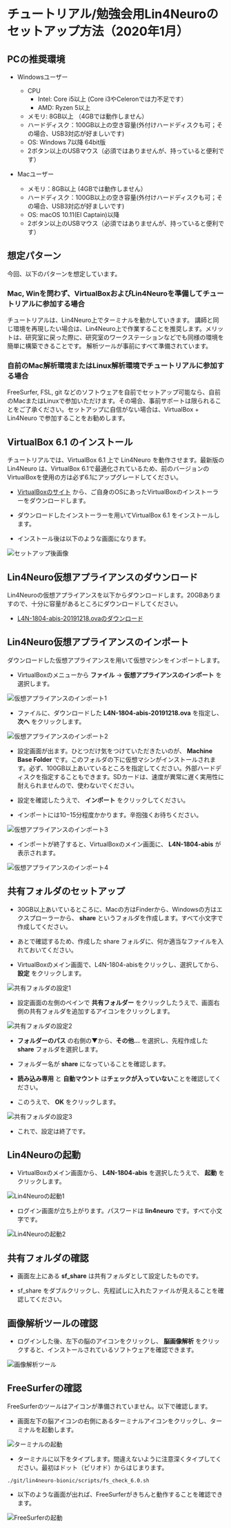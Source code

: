 # チュートリアル/勉強会用Lin4Neuroのセットアップ方法（2020年1月）

## PCの推奨環境

- Windowsユーザー
    - CPU
        - Intel: Core i5以上 (Core i3やCeleronでは力不足です）
        - AMD: Ryzen 5以上
    - メモリ: 8GB以上 （4GBでは動作しません）
    - ハードディスク：100GB以上の空き容量(外付けハードディスクも可；その場合、USB3対応が好ましいです)
    - OS: Windows 7以降 64bit版
    - 2ボタン以上のUSBマウス（必須ではありませんが、持っていると便利です）
    
- Macユーザー
    - メモリ：8GB以上 (4GBでは動作しません）
    - ハードディスク：100GB以上の空き容量(外付けハードディスクも可；その場合、USB3対応が好ましいです)
    - OS: macOS 10.11(El Captain)以降
    - 2ボタン以上のUSBマウス（必須ではありませんが、持っていると便利です）

## 想定パターン

今回、以下のパターンを想定しています。

### Mac, Winを問わず、VirtualBoxおよびLin4Neuroを準備してチュートリアルに参加する場合

チュートリアルは、Lin4Neuro上でターミナルを動かしていきます。
講師と同じ環境を再現したい場合は、Lin4Neuro上で作業することを推奨します。メリットは、研究室に戻った際に、研究室のワークステーションなどでも同様の環境を簡単に構築できることです。
解析ツールが事前にすべて準備されています。

### 自前のMac解析環境またはLinux解析環境でチュートリアルに参加する場合

FreeSurfer, FSL, git などのソフトウェアを自前でセットアップ可能なら、自前のMacまたはLinuxで参加いただけます。その場合、事前サポートは限られることをご了承ください。セットアップに自信がない場合は、VirtualBox + Lin4Neuro で参加することをお勧めします。


## VirtualBox 6.1 のインストール

チュートリアルでは、VirtualBox 6.1 上で Lin4Neuro を動作させます。最新版の Lin4Neuro は、VirtualBox 6.1で最適化されているため、前のバージョンのVirtualBoxを使用の方は必ず6.1にアップグレードしてください。

- [VirtualBoxのサイト][1] から、ご自身のOSにあったVirtualBoxのインストーラーをダウンロードします。

- ダウンロードしたインストーラーを用いてVirtualBox 6.1 をインストールします。

- インストール後は以下のような画面になります。

![セットアップ後画像](img/vb01.png)

## Lin4Neuro仮想アプライアンスのダウンロード

Lin4Neuroの仮想アプライアンスを以下からダウンロードします。20GBありますので、十分に容量があるところにダウンロードしてください。

- [L4N-1804-abis-20191218.ovaのダウンロード][2]

## Lin4Neuro仮想アプライアンスのインポート

ダウンロードした仮想アプライアンスを用いて仮想マシンをインポートします。

- VirtualBoxのメニューから **ファイル** → **仮想アプライアンスのインポート** を選択します。

![仮想アプライアンスのインポート1](img/vb02.png)

- ファイルに、ダウンロードした **L4N-1804-abis-20191218.ova** を指定し、 **次へ** をクリックします。

![仮想アプライアンスのインポート2](img/vb03.png)

- 設定画面が出ます。ひとつだけ気をつけていただきたいのが、 **Machine Base Folder** です。このフォルダの下に仮想マシンがインストールされます。必ず、100GB以上あいているところを指定してください。外部ハードディスクを指定することもできます。SDカードは、速度が異常に遅く実用性に耐えられませんので、使わないでください。

- 設定を確認したうえで、 **インポート** をクリックしてください。
- インポートには10−15分程度かかります。辛抱強くお待ちください。

![仮想アプライアンスのインポート3](img/vb04.png)

- インポートが終了すると、VirtualBoxのメイン画面に、 **L4N-1804-abis** が表示されます。

![仮想アプライアンスのインポート4](img/vb05.png)

## 共有フォルダのセットアップ

- 30GB以上あいているところに、Macの方はFinderから、Windowsの方はエクスプローラーから、 **share** というフォルダを作成します。すべて小文字で作成してください。

- あとで確認するため、作成した share フォルダに、何か適当なファイルを入れておいてください。

- VirtualBoxのメイン画面で、L4N-1804-abisをクリックし、選択してから、 **設定** をクリックします。

![共有フォルダの設定1](img/vb06.png)

- 設定画面の左側のペインで **共有フォルダー** をクリックしたうえで、画面右側の共有フォルダを追加するアイコンをクリックします。

![共有フォルダの設定2](img/vb07.png)

- **フォルダーのパス** の右側の▼から、**その他...** を選択し、先程作成した **share** フォルダを選択します。

- フォルダー名が **share** になっていることを確認します。

- **読み込み専用** と **自動マウント** は**チェックが入っていない**ことを確認してください。

- このうえで、 **OK** をクリックします。

![共有フォルダの設定3](img/vb08.png)

- これで、設定は終了です。

## Lin4Neuroの起動

- VirtualBoxのメイン画面から、 **L4N-1804-abis** を選択したうえで、 **起動** をクリックします。

![Lin4Neuroの起動1](img/vb09.png)

- ログイン画面が立ち上がります。パスワードは **lin4neuro** です。すべて小文字です。

![Lin4Neuroの起動2](img/vb10.png)

## 共有フォルダの確認

- 画面左上にある **sf_share** は共有フォルダとして設定したものです。

- sf_share をダブルクリックし、先程試しに入れたファイルが見えることを確認してください。

## 画像解析ツールの確認

- ログインした後、左下の脳のアイコンをクリックし、 **脳画像解析** をクリックすると、インストールされているソフトウェアを確認できます。

![画像解析ツール](img/vb11.png)

## FreeSurferの確認

FreeSurferのツールはアイコンが準備されていません。以下で確認します。

- 画面左下の脳アイコンの右側にあるターミナルアイコンをクリックし、ターミナルを起動します。

![ターミナルの起動](img/vb12.png)

- ターミナルに以下をタイプします。間違えないように注意深くタイプしてください。最初はドット（ピリオド）からはじまります。

```./git/lin4neuro-bionic/scripts/fs_check_6.0.sh```

- 以下のような画面が出れば、FreeSurferがきちんと動作することを確認できます。

![FreeSurferの起動](img/vb13.png)


[1]:https://www.virtualbox.org/wiki/Downloads
[2]:http://www.md.tsukuba.ac.jp/clinical-med/psy-neuroimaging/ova/L4N-1804-abis-20191218.ova


